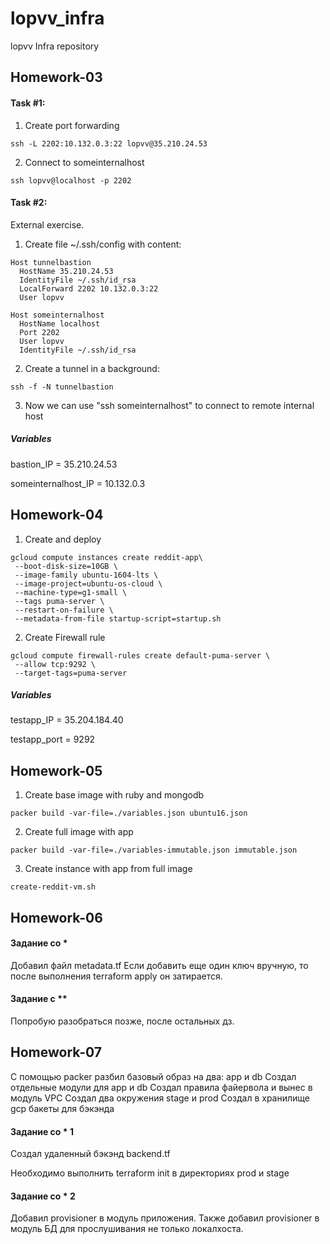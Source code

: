 # lopvv_infra
lopvv Infra repository

## Homework-03
#### Task \#1:
1. Create port forwarding
```
ssh -L 2202:10.132.0.3:22 lopvv@35.210.24.53
```
2. Connect to someinternalhost
```
ssh lopvv@localhost -p 2202
```

#### Task \#2:
External exercise.
1. Create file ~/.ssh/config with content:
```
Host tunnelbastion
  HostName 35.210.24.53
  IdentityFile ~/.ssh/id_rsa
  LocalForward 2202 10.132.0.3:22
  User lopvv

Host someinternalhost
  HostName localhost
  Port 2202
  User lopvv
  IdentityFile ~/.ssh/id_rsa
```
2. Create a tunnel in a background:
```
ssh -f -N tunnelbastion
```
3. Now we can use "ssh someinternalhost" to connect to remote internal host

##### Variables
bastion_IP = 35.210.24.53

someinternalhost_IP = 10.132.0.3


## Homework-04


1. Create and deploy
```
gcloud compute instances create reddit-app\
 --boot-disk-size=10GB \
 --image-family ubuntu-1604-lts \
 --image-project=ubuntu-os-cloud \
 --machine-type=g1-small \
 --tags puma-server \
 --restart-on-failure \
 --metadata-from-file startup-script=startup.sh
```

2. Create Firewall rule
```
gcloud compute firewall-rules create default-puma-server \
 --allow tcp:9292 \
 --target-tags=puma-server
 ```

 ##### Variables

 testapp_IP = 35.204.184.40

 testapp_port = 9292
## Homework-05
1. Create base image with ruby and mongodb
```
packer build -var-file=./variables.json ubuntu16.json
```
2. Create full image with app
```
packer build -var-file=./variables-immutable.json immutable.json
```
3. Create instance with app from full image
```
create-reddit-vm.sh
```

## Homework-06
#### Задание со \*
Добавил файл metadata.tf
Если добавить еще один ключ вручную, то после выполнения terraform apply он затирается.


#### Задание с \*\*
Попробую разобраться позже, после остальных дз.


## Homework-07
С помощью packer разбил базовый образ на два: app и db
Создал отдельные модули для app и db
Создал правила файервола и вынес в модуль VPC
Создал два окружения stage и prod
Создал в хранилище gcp бакеты для бэкэнда

#### Задание со \* 1

Создал удаленный бэкэнд backend.tf

Необходимо выполнить terraform init в директориях prod и stage

#### Задание со \* 2

Добавил provisioner в модуль приложения. Также добавил provisioner в модуль БД для прослушивания не только локалхоста.
